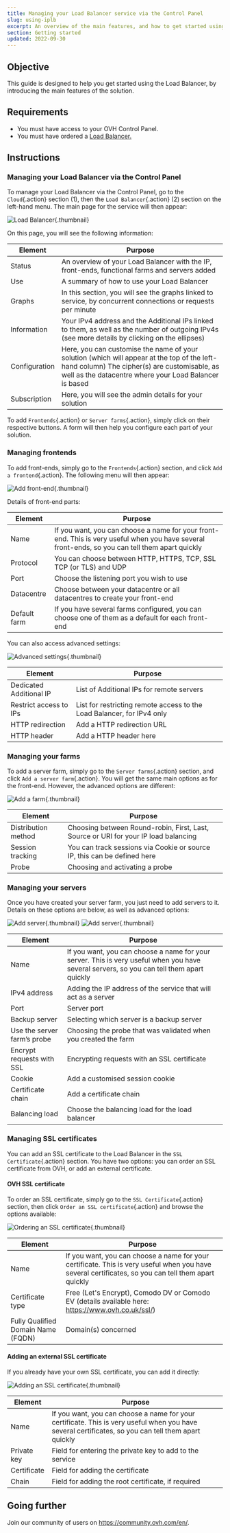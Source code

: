```yaml
---
title: Managing your Load Balancer service via the Control Panel
slug: using-iplb
excerpt: An overview of the main features, and how to get started using the Load Balancer service from the Control Panel
section: Getting started
updated: 2022-09-30
---
```


## Objective

This guide is designed to help you get started using the Load Balancer, by introducing the main features of the solution.

## Requirements

- You must have access to your OVH Control Panel.
- You must have ordered a [Load Balancer.](https://www.ovh.com/fr/solutions/load-balancer)

## Instructions

### Managing your Load Balancer via the Control Panel

To manage your Load Balancer via the Control Panel, go to the `Cloud`{.action} section (1), then the `Load Balancer`{.action} (2) section on the left-hand menu. The main page for the service will then appear:

![Load Balancer](images/lb_main_page.png){.thumbnail}

On this page, you will see the following information:

|Element|Purpose|
|---|---|
|Status|An overview of your Load Balancer with the IP, front-ends, functional farms and servers added|
|Use|A summary of how to use your Load Balancer|
|Graphs|In this section, you will see the graphs linked to service, by concurrent connections or requests per minute|
|Information|Your IPv4 address and the Additional IPs linked to them, as well as the number of outgoing IPv4s (see more details by clicking on the ellipses)|
|Configuration|Here, you can customise the name of your solution (which will appear at the top of the left-hand column) The cipher(s) are customisable, as well as the datacentre where your Load Balancer is based|
|Subscription|Here, you will see the admin details for your solution|


To add `Frontends`{.action} or `Server farms`{.action}, simply click on their respective buttons. A form will then help you configure each part of your solution.


### Managing frontends

To add front-ends, simply go to the `Frontends`{.action} section, and click `Add a frontend`{.action}. The following menu will then appear:


![Add front-end](images/add_frontend.png){.thumbnail}

Details of front-end parts:


|Element|Purpose|
|---|---|
|Name|If you want, you can choose a name for your front-end. This is very useful when you have several front-ends, so you can tell them apart quickly|
|Protocol|You can choose between HTTP, HTTPS, TCP, SSL TCP (or TLS) and UDP|
|Port|Choose the listening port you wish to use|
|Datacentre|Choose between your datacentre or all datacentres to create your front-end|
|Default farm|If you have several farms configured, you can choose one of them as a default for each front-end|

You can also access advanced settings:


![Advanced settings](images/advanced_frontend.png){.thumbnail}

|Element|Purpose|
|---|---|
|Dedicated Additional IP|List of Additional IPs for remote servers|
|Restrict access to IPs|List for restricting remote access to the Load Balancer, for IPv4 only|
|HTTP redirection|Add a HTTP redirection URL|
|HTTP header|Add a HTTP header here|


### Managing your farms

To add a server farm, simply go to the `Server farms`{.action} section, and click `Add a server farm`{.action}. You will get the same main options as for the front-end. However, the advanced options are different:


![Add a farm](images/advanced_cluster.png){.thumbnail}

|Element|Purpose|
|---|---|
|Distribution method|Choosing between Round-robin, First, Last, Source or URI for your IP load balancing|
|Session tracking|You can track sessions via Cookie or source IP, this can be defined here|
|Probe|Choosing and activating a probe|


### Managing your servers

Once you have created your server farm, you just need to add servers to it. Details on these options are below, as well as advanced options:


![Add server](images/add_server.png){.thumbnail}
![Add server](images/add_server_advanced.png){.thumbnail}


|Element|Purpose|
|---|---|
|Name|If you want, you can choose a name for your server. This is very useful when you have several servers, so you can tell them apart quickly|
|IPv4 address|Adding the IP address of the service that will act as a server|
|Port|Server port|
|Backup server|Selecting which server is a backup server|
|Use the server farm’s probe|Choosing the probe that was validated when you created the farm|
|Encrypt requests with SSL|Encrypting requests with an SSL certificate|
|Cookie|Add a customised session cookie|
|Certificate chain|Add a certificate chain|
|Balancing load|Choose the balancing load for the load balancer|


### Managing SSL certificates
You can add an SSL certificate to the Load Balancer in the `SSL Certificate`{.action} section. You have two options: you can order an SSL certificate from OVH, or add an external certificate.

#### OVH SSL certificate
To order an SSL certificate, simply go to the `SSL Certificate`{.action} section, then click `Order an SSL certificate`{.action} and browse the options available:


![Ordering an SSL certificate](images/ordering_ssl.png){.thumbnail}


|Element|Purpose|
|---|---|
|Name|If you want, you can choose a name for your certificate. This is very useful when you have several certificates, so you can tell them apart quickly|
|Certificate type|Free (Let's Encrypt), Comodo DV or Comodo EV (details available here: https://www.ovh.co.uk/ssl/)|
|Fully Qualified Domain Name (FQDN)|Domain(s) concerned|

#### Adding an external SSL certificate
If you already have your own SSL certificate, you can add it directly:


![Adding an SSL certificate](images/external_ssl.png){.thumbnail}


|Element|Purpose|
|---|---|
|Name|If you want, you can choose a name for your certificate. This is very useful when you have several certificates, so you can tell them apart quickly|
|Private key|Field for entering the private key to add to the service|
|Certificate|Field for adding the certificate|
|Chain|Field for adding the root certificate, if required|


## Going further

Join our community of users on <https://community.ovh.com/en/>.